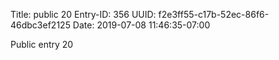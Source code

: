 Title: public 20
Entry-ID: 356
UUID: f2e3ff55-c17b-52ec-86f6-46dbc3ef2125
Date: 2019-07-08 11:46:35-07:00

Public entry 20
